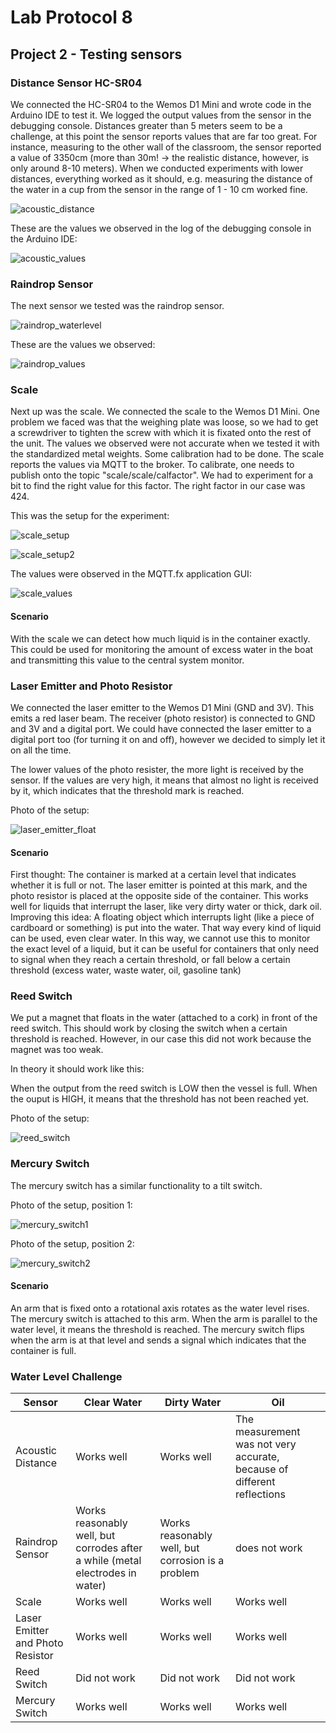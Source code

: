 # Lab Protocol 8

## Project 2 - Testing sensors

### Distance Sensor HC-SR04

We connected the HC-SR04 to the Wemos D1 Mini and wrote code in the Arduino IDE to test it. We logged the output values from the sensor in the debugging console. Distances greater than 5 meters seem to be a challenge, at this point the sensor reports values that are far too great. For instance, measuring to the other wall of the classroom, the sensor reported a value of 3350cm (more than 30m! -> the realistic distance, however, is only around 8-10 meters).
When we conducted experiments with lower distances, everything worked as it should, e.g. measuring the distance of the water in a cup from the sensor in the range of 1 - 10 cm worked fine.

![acoustic_distance](https://github.com/scratcher221/iot_portfolio/tree/master/team/8/images/water_level_acoustic.jpg)

These are the values we observed in the log of the debugging console in the Arduino IDE:

![acoustic_values](https://github.com/scratcher221/iot_portfolio/tree/master/team/8/images/values_acoustic.jpg)

### Raindrop Sensor

The next sensor we tested was the raindrop sensor. 

![raindrop_waterlevel](https://github.com/scratcher221/iot_portfolio/tree/master/team/8/images/water_level_raindrop.jpg)

These are the values we observed:

![raindrop_values](https://github.com/scratcher221/iot_portfolio/tree/master/team/8/images/values_raindrop.jpg)

### Scale

Next up was the scale. We connected the scale to the Wemos D1 Mini. One problem we faced was that the weighing plate was loose, so we had to get a screwdriver to tighten the screw with which it is fixated onto the rest of the unit.
The values we observed were not accurate when we tested it with the standardized metal weights. Some calibration had to be done.
The scale reports the values via MQTT to the broker. To calibrate, one needs to publish onto the topic "scale/scale/calfactor". We had to experiment for a bit to find the right value for this factor. The right factor in our case was 424.

This was the setup for the experiment:

![scale_setup](https://github.com/scratcher221/iot_portfolio/tree/master/team/8/images/scale_setup.jpg)

![scale_setup2](https://github.com/scratcher221/iot_portfolio/tree/master/team/8/images/scale_setup2.jpg)

The values were observed in the MQTT.fx application GUI:

![scale_values](https://github.com/scratcher221/iot_portfolio/tree/master/team/8/images/scale_values.jpeg)

#### Scenario

With the scale we can detect how much liquid is in the container exactly. This could be used for monitoring the amount of excess water in the boat and transmitting this value to the central system monitor.

### Laser Emitter and Photo Resistor

We connected the laser emitter to the Wemos D1 Mini (GND and 3V). This emits a red laser beam. The receiver (photo resistor) is connected to GND and 3V and a digital port. We could have connected the laser emitter to a digital port too (for turning it on and off), however we decided to simply let it on all the time.

The lower values of the photo resister, the more light is received by the sensor. If the values are very high, it means that almost no light is received by it, which indicates that the threshold mark is reached.

Photo of the setup:

![laser_emitter_float](https://github.com/scratcher221/iot_portfolio/tree/master/team/8/images/laser_emitter_float.jpg)

#### Scenario

First thought:
The container is marked at a certain level that indicates whether it is full or not. The laser emitter is pointed at this mark, and the photo resistor is placed at the opposite side of the container. This works well for liquids that interrupt the laser, like very dirty water or thick, dark oil. 
Improving this idea:
A floating object which interrupts light (like a piece of cardboard or something) is put into the water. That way every kind of liquid can be used, even clear water.
In this way, we cannot use this to monitor the exact level of a liquid, but it can be useful for containers that only need to signal when they reach a certain threshold, or fall below a certain threshold (excess water, waste water, oil, gasoline tank)
### Reed Switch

We put a magnet that floats in the water (attached to a cork) in front of the reed switch. This should work by closing the switch when a certain threshold is reached. However, in our case this did not work because the magnet was too weak.

In theory it should work like this:

When the output from the reed switch is LOW then the vessel is full. When the ouput is HIGH, it means that the threshold has not been reached yet.

Photo of the setup:

![reed_switch](https://github.com/scratcher221/iot_portfolio/tree/master/team/8/images/reed_switch_float.jpg)

### Mercury Switch

The mercury switch has a similar functionality to a tilt switch. 

Photo of the setup, position 1:

![mercury_switch1](https://github.com/scratcher221/iot_portfolio/tree/master/team/8/images/mercury_switch_pos1.jpg)

Photo of the setup, position 2:

![mercury_switch2](https://github.com/scratcher221/iot_portfolio/tree/master/team/8/images/mercury_switch_pos2.jpg)

#### Scenario

An arm that is fixed onto a rotational axis rotates as the water level rises. The mercury switch is attached to this arm. When the arm is parallel to the water level, it means the threshold is reached. The mercury switch flips when the arm is at that level and sends a signal which indicates that the container is full.

### Water Level Challenge

| Sensor | Clear Water | Dirty Water | Oil |
|--------|-------------|-------------|-----|
| Acoustic Distance | Works well | Works well | The measurement was not very accurate, because of different reflections |
| Raindrop Sensor | Works reasonably well, but corrodes after a while (metal electrodes in water)   | Works reasonably well, but corrosion is a problem | does not work |
| Scale | Works well | Works well | Works well |
| Laser Emitter and Photo Resistor | Works well | Works well | Works well |
| Reed Switch | Did not work | Did not work | Did not work |
| Mercury Switch | Works well | Works well | Works well |
